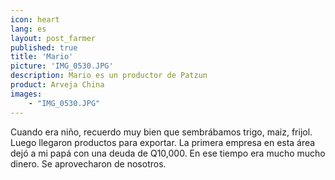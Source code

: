 ```yaml
---
icon: heart
lang: es
layout: post_farmer
published: true
title: 'Mario'
picture: 'IMG_0530.JPG'
description: Mario es un productor de Patzun
product: Arveja China
images:
    - "IMG_0530.JPG"
---
```

Cuando era niño, recuerdo muy bien que sembrábamos trigo, maiz, frijol. Luego llegaron productos para exportar. La primera empresa en esta área dejó a mi papá con una deuda de Q10,000. En ese tiempo era mucho mucho dinero. Se aprovecharon de nosotros.
